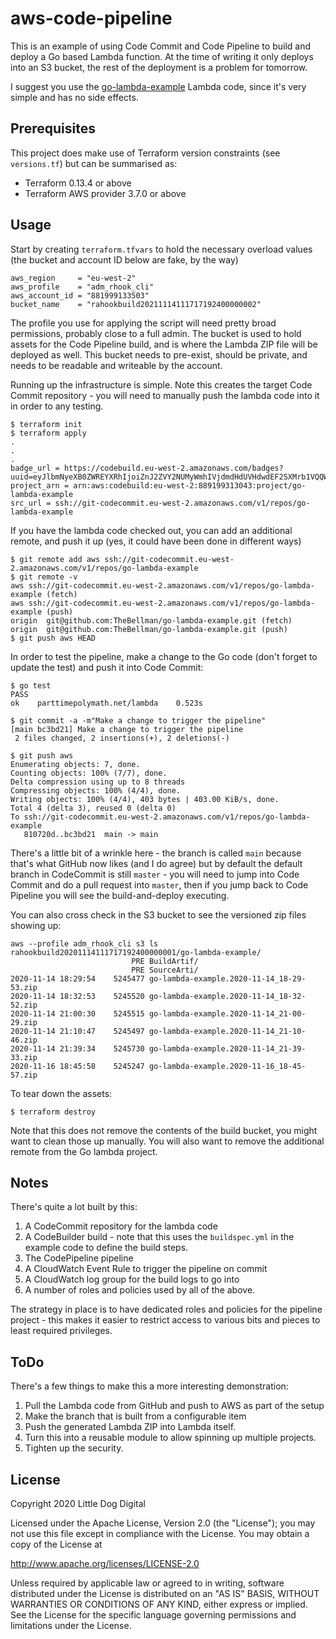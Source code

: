 # aws-code-pipeline

This is an example of using Code Commit and Code Pipeline to build and deploy a Go based Lambda function. At the time of writing it only deploys into an S3 bucket, the rest of the deployment is a problem for tomorrow.

I suggest you use the [go-lambda-example](https://github.com/TheBellman/go-lambda-example) Lambda code, since it's very simple and has no side effects.

## Prerequisites
This project does make use of Terraform version constraints (see `versions.tf`) but can be summarised as:

 - Terraform 0.13.4 or above
 - Terraform AWS provider 3.7.0 or above

## Usage
Start by creating `terraform.tfvars` to hold the necessary overload values (the bucket and account ID below are fake, by the way)

```
aws_region     = "eu-west-2"
aws_profile    = "adm_rhook_cli"
aws_account_id = "881999133503"
bucket_name    = "rahookbuild20211114111717192400000002"
```

The profile you use for applying the script will need pretty broad permissions, probably close to a full admin. The bucket is used to hold assets for the Code Pipeline build, and is where the Lambda ZIP file will be deployed as well. This bucket needs to pre-exist, should be private, and needs to be readable and writeable by the account.

Running up the infrastructure is simple. Note this creates the target Code Commit repository - you will need to manually push the lambda code into it in order to any testing.

```
$ terraform init
$ terraform apply
.
.
.
badge_url = https://codebuild.eu-west-2.amazonaws.com/badges?uuid=eyJlbmNyeXB0ZWREYXRhIjoiZnJ2ZVY2NUMyWmhIVjdmdHdUVHdwdEF2SXMrb1VQQW9YTmdEMis0aHIzVUhuUDRVOVdzaFlNUWFnR1B0VFBObEpLSVBTWCtNWVh2MGdQUm9NWkxFeG93PSIsIml2UGFyYW1ldGVyU3BlYyI6ImNJUHFwang3ZmJMZHdweXciLCJtYXRlcmlhbFNldFNlcmlhbCI6MX0%3D&branch=master
project_arn = arn:aws:codebuild:eu-west-2:889199313043:project/go-lambda-example
src_url = ssh://git-codecommit.eu-west-2.amazonaws.com/v1/repos/go-lambda-example
```

If you have the lambda code checked out, you can add an additional remote, and push it up (yes, it could have been done in different ways)

```
$ git remote add aws ssh://git-codecommit.eu-west-2.amazonaws.com/v1/repos/go-lambda-example
$ git remote -v
aws	ssh://git-codecommit.eu-west-2.amazonaws.com/v1/repos/go-lambda-example (fetch)
aws	ssh://git-codecommit.eu-west-2.amazonaws.com/v1/repos/go-lambda-example (push)
origin	git@github.com:TheBellman/go-lambda-example.git (fetch)
origin	git@github.com:TheBellman/go-lambda-example.git (push)
$ git push aws HEAD
```

In order to test the pipeline, make a change to the Go code (don't forget to update the test) and push it into Code Commit:

```
$ go test
PASS
ok    parttimepolymath.net/lambda    0.523s

$ git commit -a -m"Make a change to trigger the pipeline"
[main bc3bd21] Make a change to trigger the pipeline
 2 files changed, 2 insertions(+), 2 deletions(-)

$ git push aws
Enumerating objects: 7, done.
Counting objects: 100% (7/7), done.
Delta compression using up to 8 threads
Compressing objects: 100% (4/4), done.
Writing objects: 100% (4/4), 403 bytes | 403.00 KiB/s, done.
Total 4 (delta 3), reused 0 (delta 0)
To ssh://git-codecommit.eu-west-2.amazonaws.com/v1/repos/go-lambda-example
   810720d..bc3bd21  main -> main
```

There's a little bit of a wrinkle here - the branch is called `main` because that's what GitHub now likes (and I do agree) but by default the default branch in CodeCommit is still `master` - you will need to jump into Code Commit and do a pull request into `master`, then if you jump back to Code Pipeline you will see the build-and-deploy executing.

You can also cross check in the S3 bucket to see the versioned zip files showing up:

```
aws --profile adm_rhook_cli s3 ls rahookbuild20201114111717192400000001/go-lambda-example/
                           PRE BuildArtif/
                           PRE SourceArti/
2020-11-14 18:29:54    5245477 go-lambda-example.2020-11-14_18-29-53.zip
2020-11-14 18:32:53    5245520 go-lambda-example.2020-11-14_18-32-52.zip
2020-11-14 21:00:30    5245515 go-lambda-example.2020-11-14_21-00-29.zip
2020-11-14 21:10:47    5245497 go-lambda-example.2020-11-14_21-10-46.zip
2020-11-14 21:39:34    5245730 go-lambda-example.2020-11-14_21-39-33.zip
2020-11-16 18:45:58    5245247 go-lambda-example.2020-11-16_18-45-57.zip
```

To tear down the assets:

```
$ terraform destroy
```
Note that this does not remove the contents of the build bucket, you might want to clean those up manually. You will also want to remove the additional remote from the Go lambda project.

## Notes
There's quite a lot built by this:

1. A CodeCommit repository for the lambda code
2. A CodeBuilder build - note that this uses the `buildspec.yml` in the example code to define the build steps.
3. The CodePipeline pipeline
4. A CloudWatch Event Rule to trigger the pipeline on commit
5. A CloudWatch log group for the build logs to go into
6. A number of roles and policies used by all of the above.

The strategy in place is to have dedicated roles and policies for the pipeline project - this makes it easier to restrict access to various bits and pieces to least required privileges.

## ToDo
There's a few things to make this a more interesting demonstration:

1. Pull the Lambda code from GitHub and push to AWS as part of the setup
2. Make the branch that is built from a configurable item
3. Push the generated Lambda ZIP into Lambda itself.
4. Turn this into a reusable module to allow spinning up multiple projects.
5. Tighten up the security.

## License
Copyright 2020 Little Dog Digital

Licensed under the Apache License, Version 2.0 (the "License");
you may not use this file except in compliance with the License.
You may obtain a copy of the License at

  http://www.apache.org/licenses/LICENSE-2.0

Unless required by applicable law or agreed to in writing, software
distributed under the License is distributed on an "AS IS" BASIS,
WITHOUT WARRANTIES OR CONDITIONS OF ANY KIND, either express or implied.
See the License for the specific language governing permissions and
limitations under the License.
